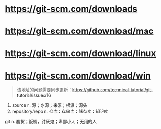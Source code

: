 # https://git-scm.com/downloads
# https://git-scm.com/download/mac
# https://git-scm.com/download/linux
# https://git-scm.com/download/win
> 该地址的问题需要同步更新：https://github.com/technical-tutorial/git-tutorial/issues/16

1. source n. 源；水源；来源；根源；源头
2. repository/repo n. 仓库；存储库；储存库；知识库

git n. 蠢货；饭桶，讨厌鬼；卑鄙小人；无用的人
